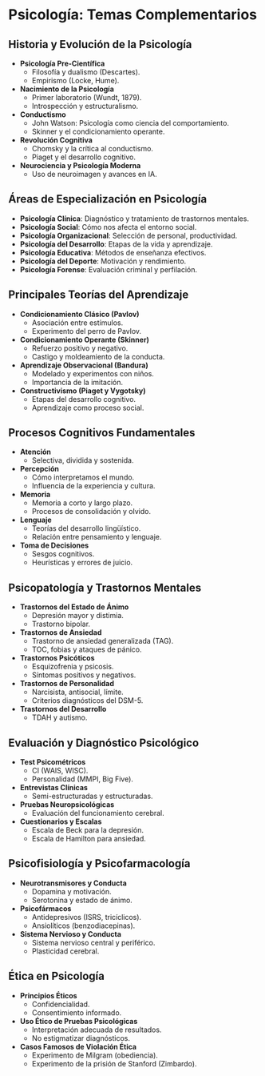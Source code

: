 # Psicología: Temas Complementarios

## Historia y Evolución de la Psicología
- **Psicología Pre-Científica**
  - Filosofía y dualismo (Descartes).
  - Empirismo (Locke, Hume).
- **Nacimiento de la Psicología**
  - Primer laboratorio (Wundt, 1879).
  - Introspección y estructuralismo.
- **Conductismo**
  - John Watson: Psicología como ciencia del comportamiento.
  - Skinner y el condicionamiento operante.
- **Revolución Cognitiva**
  - Chomsky y la crítica al conductismo.
  - Piaget y el desarrollo cognitivo.
- **Neurociencia y Psicología Moderna**
  - Uso de neuroimagen y avances en IA.

## Áreas de Especialización en Psicología
- **Psicología Clínica**: Diagnóstico y tratamiento de trastornos mentales.
- **Psicología Social**: Cómo nos afecta el entorno social.
- **Psicología Organizacional**: Selección de personal, productividad.
- **Psicología del Desarrollo**: Etapas de la vida y aprendizaje.
- **Psicología Educativa**: Métodos de enseñanza efectivos.
- **Psicología del Deporte**: Motivación y rendimiento.
- **Psicología Forense**: Evaluación criminal y perfilación.

## Principales Teorías del Aprendizaje
- **Condicionamiento Clásico (Pavlov)**
  - Asociación entre estímulos.
  - Experimento del perro de Pavlov.
- **Condicionamiento Operante (Skinner)**
  - Refuerzo positivo y negativo.
  - Castigo y moldeamiento de la conducta.
- **Aprendizaje Observacional (Bandura)**
  - Modelado y experimentos con niños.
  - Importancia de la imitación.
- **Constructivismo (Piaget y Vygotsky)**
  - Etapas del desarrollo cognitivo.
  - Aprendizaje como proceso social.

## Procesos Cognitivos Fundamentales
- **Atención**
  - Selectiva, dividida y sostenida.
- **Percepción**
  - Cómo interpretamos el mundo.
  - Influencia de la experiencia y cultura.
- **Memoria**
  - Memoria a corto y largo plazo.
  - Procesos de consolidación y olvido.
- **Lenguaje**
  - Teorías del desarrollo lingüístico.
  - Relación entre pensamiento y lenguaje.
- **Toma de Decisiones**
  - Sesgos cognitivos.
  - Heurísticas y errores de juicio.

## Psicopatología y Trastornos Mentales
- **Trastornos del Estado de Ánimo**
  - Depresión mayor y distimia.
  - Trastorno bipolar.
- **Trastornos de Ansiedad**
  - Trastorno de ansiedad generalizada (TAG).
  - TOC, fobias y ataques de pánico.
- **Trastornos Psicóticos**
  - Esquizofrenia y psicosis.
  - Síntomas positivos y negativos.
- **Trastornos de Personalidad**
  - Narcisista, antisocial, límite.
  - Criterios diagnósticos del DSM-5.
- **Trastornos del Desarrollo**
  - TDAH y autismo.

## Evaluación y Diagnóstico Psicológico
- **Test Psicométricos**
  - CI (WAIS, WISC).
  - Personalidad (MMPI, Big Five).
- **Entrevistas Clínicas**
  - Semi-estructuradas y estructuradas.
- **Pruebas Neuropsicológicas**
  - Evaluación del funcionamiento cerebral.
- **Cuestionarios y Escalas**
  - Escala de Beck para la depresión.
  - Escala de Hamilton para ansiedad.

## Psicofisiología y Psicofarmacología
- **Neurotransmisores y Conducta**
  - Dopamina y motivación.
  - Serotonina y estado de ánimo.
- **Psicofármacos**
  - Antidepresivos (ISRS, tricíclicos).
  - Ansiolíticos (benzodiacepinas).
- **Sistema Nervioso y Conducta**
  - Sistema nervioso central y periférico.
  - Plasticidad cerebral.

## Ética en Psicología
- **Principios Éticos**
  - Confidencialidad.
  - Consentimiento informado.
- **Uso Ético de Pruebas Psicológicas**
  - Interpretación adecuada de resultados.
  - No estigmatizar diagnósticos.
- **Casos Famosos de Violación Ética**
  - Experimento de Milgram (obediencia).
  - Experimento de la prisión de Stanford (Zimbardo).
